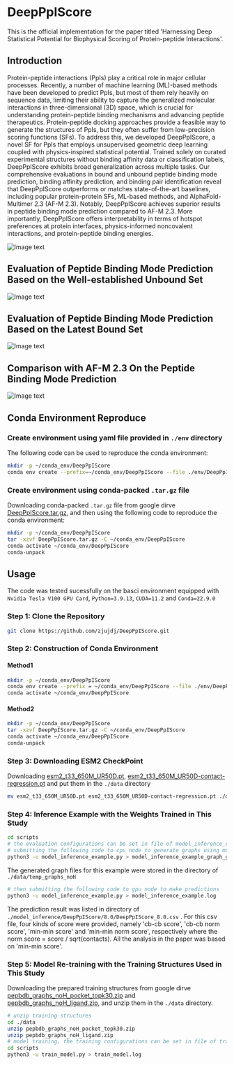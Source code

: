 # DeepPpIScore

This is the official implementation for the paper titled 'Harnessing Deep Statistical Potential for Biophysical Scoring of Protein-peptide Interactions'.


## Introduction

Protein-peptide interactions (PpIs) play a critical role in major cellular processes. Recently, a number of machine learning (ML)-based methods have been developed to predict PpIs, but most of them rely heavily on sequence data, limiting their ability to capture the generalized molecular interactions in three-dimensional (3D) space, which is crucial for understanding protein-peptide binding mechanisms and advancing peptide therapeutics. Protein-peptide docking approaches provide a feasible way to generate the structures of PpIs, but they often suffer from low-precision scoring functions (SFs). To address this, we developed DeepPpIScore, a novel SF for PpIs that employs unsupervised geometric deep learning coupled with physics-inspired statistical potential. Trained solely on curated experimental structures without binding affinity data or classification labels, DeepPpIScore exhibits broad generalization across multiple tasks. Our comprehensive evaluations in bound and unbound peptide binding mode prediction, binding affinity prediction, and binding pair identification reveal that DeepPpIScore outperforms or matches state-of-the-art baselines, including popular protein-protein SFs, ML-based methods, and AlphaFold-Multimer 2.3 (AF-M 2.3). Notably, DeepPpIScore achieves superior results in peptide binding mode prediction compared to AF-M 2.3. More importantly, DeepPpIScore offers interpretability in terms of hotspot preferences at protein interfaces, physics-informed noncovalent interactions, and protein-peptide binding energies.

![Image text](https://github.com/zjujdj/DeepPpIScore/blob/master/figs/fig1.jpg)

## Evaluation of Peptide Binding Mode Prediction Based on the Well-established Unbound Set

![Image text](https://github.com/zjujdj/DeepPpIScore/blob/master/figs/fig2.jpg)

## Evaluation of Peptide Binding Mode Prediction Based on the Latest Bound Set

![Image text](https://github.com/zjujdj/DeepPpIScore/blob/master/figs/fig4.jpg)

## Comparison with AF-M 2.3 On the Peptide Binding Mode Prediction

![Image text](https://github.com/zjujdj/DeepPpIScore/blob/master/figs/fig5.jpg)

## Conda Environment Reproduce

### Create environment using yaml file provided in `./env` directory

The following code can be used to reproduce the conda environment:
```bash
mkdir -p ~/conda_env/DeepPpIScore
conda env create --prefix=~/conda_env/DeepPpIScore --file ./env/DeepPpIScore.yaml
```

### Create environment using conda-packed `.tar.gz` file
Downloading conda-packed `.tar.gz` file from google dirve [DeepPpIScore.tar.gz](https://drive.google.com/file/d/1YEX5lwE3zd0gag3s_awReNNDPuNKPowt/view?usp=sharing), and then using the following code to reproduce the conda environment:

```bash
mkdir -p ~/conda_env/DeepPpIScore
tar -xzvf DeepPpIScore.tar.gz -C ~/conda_env/DeepPpIScore
conda activate ~/conda_env/DeepPpIScore
conda-unpack
```

## Usage

The code was tested sucessfully on the basci environment equipped with `Nvidia Tesla V100 GPU Card`, `Python=3.9.13`, `CUDA=11.2` and `Conda=22.9.0`

### Step 1: Clone the Repository

```bash
git clone https://github.com/zjujdj/DeepPpIScore.git
```

### Step 2: Construction of Conda Environment
#### Method1
```bash
mkdir -p ~/conda_env/DeepPpIScore
conda env create --prefix = ~/conda_env/DeepPpIScore --file ./env/DeepPpIScore.yaml
conda activate ~/conda_env/DeepPpIScore
```

#### Method2
```bash
mkdir -p ~/conda_env/DeepPpIScore
tar -xzvf DeepPpIScore.tar.gz -C ~/conda_env/DeepPpIScore
conda activate ~/conda_env/DeepPpIScore
conda-unpack
```

### Step 3: Downloading ESM2 CheckPoint

Downloading [esm2_t33_650M_UR50D.pt](https://dl.fbaipublicfiles.com/fair-esm/models/esm2_t33_650M_UR50D.pt),   [esm2_t33_650M_UR50D-contact-regression.pt](https://dl.fbaipublicfiles.com/fair-esm/regression/esm2_t33_650M_UR50D-contact-regression.pt) and put them in the `./data` directory

```bash
mv esm2_t33_650M_UR50D.pt esm2_t33_650M_UR50D-contact-regression.pt ./data
```

### Step 4: Inference Example with the Weights Trained in This Study

```bash
cd scripts
# the evaluation configurations can be set in file of model_inference_example.py
# submitting the following code to cpu node to generate graphs using multiprocessing first
python3 -u model_inference_example.py > model_inference_example_graph_gen.log
```
The generated graph files for this example were stored in the directory of `./data/temp_graphs_noH`

```bash
# then submitting the following code to gpu node to make predictions
python3 -u model_inference_example.py > model_inference_example.log
```
The prediction result was listed in directory of `./model_inference/DeepPpIScore/8.0/DeepPpIScore_8.0.csv` . For this csv file, four kinds of score were provided, namely 'cb-cb score', 'cb-cb norm score', 'min-min score' and 'min-min norm score', respectively where the norm score = score / sqrt(contacts). All the analysis in the paper was based on 'min-min score'.

### Step 5: Model Re-training with the Training Structures Used in This Study

Downloading the prepared training structures from google dirve [pepbdb_graphs_noH_pocket_topk30.zip](https://drive.google.com/file/d/1QNDU1Dj06FBCDUhtLPgRWEJzumukr7Ko/view?usp=drive_link) and [pepbdb_graphs_noH_ligand.zip](https://drive.google.com/file/d/1Y1zLU4ONfHp80zCYdVXOrhK3_4M0yP-m/view?usp=drive_link), and unzip them in the `./data` directory.

```bash
# unzip training structures
cd ./data
unzip pepbdb_graphs_noH_pocket_topk30.zip 
unzip pepbdb_graphs_noH_ligand.zip
# model training, the training configurations can be set in file of train_model.py
cd scripts
python3 -u train_model.py > train_model.log
```
